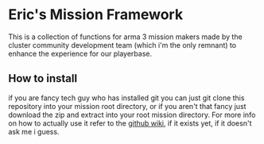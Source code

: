 # Eric's Mission Framework
This is a collection of functions for arma 3 mission makers made by the cluster community development team (which i'm the only remnant) to enhance the experience for our playerbase.
## How to install
if you are fancy tech guy who has installed git you can just git clone this repository into your mission root directory, or if you aren't that fancy just download the zip and extract into your root mission directory.
For more info on how to actually use it refer to the [github wiki](https://github.com/Tapawingo/Eric-s-Mission-Framework/wiki), if it exists yet, if it doesn't ask me i guess.
